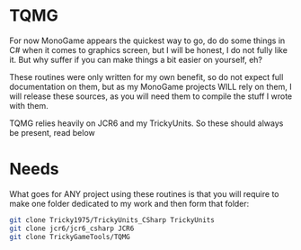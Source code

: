 # TQMG

For now MonoGame appears the quickest way to go, do do some things in C# when it comes to graphics screen, but I will be honest, I do not fully like it.
But why suffer if you can make things a bit easier on yourself, eh?

These routines were only written for my own benefit, so do not expect full documentation on them, but as my MonoGame projects WILL rely on them, I will release these sources, as you will need them to compile the stuff I wrote with them.

TQMG relies heavily on JCR6 and my TrickyUnits. So these should always be present, read below


# Needs

What goes for ANY project using these routines is that you will require to make one folder dedicated to my work and then form that folder:

~~~sh
git clone Tricky1975/TrickyUnits_CSharp TrickyUnits
git clone jcr6/jcr6_csharp JCR6
git clone TrickyGameTools/TQMG
~~~

